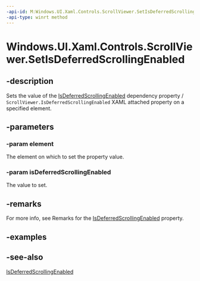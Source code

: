 ```yaml
---
-api-id: M:Windows.UI.Xaml.Controls.ScrollViewer.SetIsDeferredScrollingEnabled(Windows.UI.Xaml.DependencyObject,System.Boolean)
-api-type: winrt method
---
```


<!-- Method syntax
public void SetIsDeferredScrollingEnabled(Windows.UI.Xaml.DependencyObject element, System.Boolean isDeferredScrollingEnabled)
-->

# Windows.UI.Xaml.Controls.ScrollViewer.SetIsDeferredScrollingEnabled

## -description
Sets the value of the [IsDeferredScrollingEnabled](scrollviewer_isdeferredscrollingenabled.md) dependency property / `ScrollViewer.IsDeferredScrollingEnabled` XAML attached property on a specified element.



## -parameters
### -param element
The element on which to set the property value.

### -param isDeferredScrollingEnabled
The value to set.

## -remarks
For more info, see Remarks for the [IsDeferredScrollingEnabled](scrollviewer_isdeferredscrollingenabled.md) property.

## -examples

## -see-also
[IsDeferredScrollingEnabled](scrollviewer_isdeferredscrollingenabled.md)
